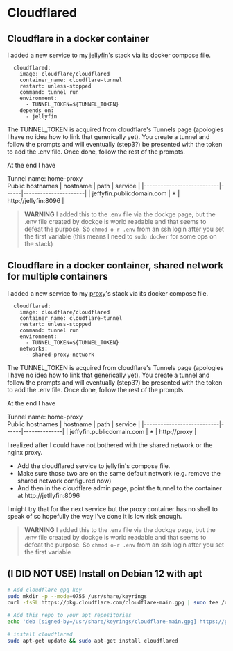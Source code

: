 # Cloudflared

## Cloudflare in a docker container

I added a new service to my [jellyfin](./nginx-proxy-manager.md)'s stack via its
docker compose file.

```
  cloudflared:
    image: cloudflare/cloudflared
    container_name: cloudflare-tunnel
    restart: unless-stopped
    command: tunnel run
    environment:
      - TUNNEL_TOKEN=${TUNNEL_TOKEN}
    depends_on:
      - jellyfin
```

The TUNNEL_TOKEN is acquired from cloudflare's Tunnels page (apologies I have no
idea how to link that generically yet). You create a tunnel and follow the
prompts and will eventually (step3?) be presented with the token to add the .env
file.  Once done, follow the rest of the prompts. 

At the end I have 

Tunnel name: home-proxy  
Public hostnames
| hostname                  | path | service              |
|---------------------------|------|----------------------|
| jeffyfin.publicdomain.com | *    | http://jellyfin:8096 |


> **WARNING** I added this to the .env file via the dockge page, but the .env
> file created by dockge is world readable and that seems to
> defeat the purpose. So `chmod o-r .env` from an ssh login after you set the
> first variable (this means I need to `sudo docker` for some ops on the 
> stack)


## Cloudflare in a docker container, shared network for multiple containers

I added a new service to my [proxy](./nginx-proxy-manager.md)'s stack via its
docker compose file.

```
  cloudflared:
    image: cloudflare/cloudflared
    container_name: cloudflare-tunnel
    restart: unless-stopped
    command: tunnel run
    environment:
      - TUNNEL_TOKEN=${TUNNEL_TOKEN}
    networks:
      - shared-proxy-network
```

The TUNNEL_TOKEN is acquired from cloudflare's Tunnels page (apologies I have no
idea how to link that generically yet). You create a tunnel and follow the
prompts and will eventually (step3?) be presented with the token to add the .env
file.  Once done, follow the rest of the prompts. 

At the end I have 

Tunnel name: home-proxy  
Public hostnames
| hostname                  | path | service      |
|---------------------------|------|--------------|
| jeffyfin.publicdomain.com | *    | http://proxy |

I realized after I could have not bothered with the shared network or the nginx
proxy.
- Add the cloudflared service to jellyfin's compose file. 
- Make sure those two are on the same default network (e.g. remove the shared
  network configured now)
- And then in the cloudflare admin page, point the tunnel to the container at
  http://jetllyfin:8096

I might try that for the next service but the proxy container has no shell to
speak of so hopefully the way I've done it is low risk enough.

> **WARNING** I added this to the .env file via the dockge page, but the .env
> file created by dockge is world readable and that seems to
> defeat the purpose. So `chmod o-r .env` from an ssh login after you set the
> first variable


## (I DID NOT USE) Install on Debian 12 with apt

```bash
# Add cloudflare gpg key
sudo mkdir -p --mode=0755 /usr/share/keyrings
curl -fsSL https://pkg.cloudflare.com/cloudflare-main.gpg | sudo tee /usr/share/keyrings/cloudflare-main.gpg >/dev/null

# Add this repo to your apt repositories
echo 'deb [signed-by=/usr/share/keyrings/cloudflare-main.gpg] https://pkg.cloudflare.com/cloudflared bookworm main' | sudo tee /etc/apt/sources.list.d/cloudflared.list

# install cloudflared
sudo apt-get update && sudo apt-get install cloudflared
```
